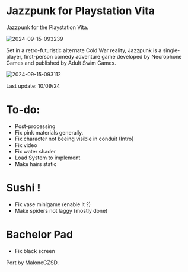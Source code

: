 # Jazzpunk for Playstation Vita
Jazzpunk for the Playstation Vita.

![2024-09-15-093239](https://github.com/user-attachments/assets/84276ca7-8af8-4c40-8c3f-b32b3cf42264)

Set in a retro-futuristic alternate Cold War reality, Jazzpunk is a single-player, first-person comedy adventure game developed by Necrophone Games and published by Adult Swim Games.

![2024-09-15-093112](https://github.com/user-attachments/assets/a29d676d-a4a9-41ba-8cea-1d84d59b0596)

Last update: 10/09/24
  
# To-do:
- Post-processing
- Fix pink materials generally.
- Fix character not beeing visible in conduit (Intro)
- Fix video
- Fix water shader
- Load System to implement
- Make hairs static

# Sushi !
- Fix vase minigame (enable it ?)
- Make spiders not laggy (mostly done)

# Bachelor Pad
- Fix black screen

Port by MaloneCZSD.
